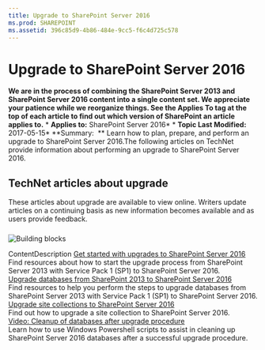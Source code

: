 ```yaml
---
title: Upgrade to SharePoint Server 2016
ms.prod: SHAREPOINT
ms.assetid: 396c85d9-4b86-484e-9cc5-f6c4d725c578
---
```



# Upgrade to SharePoint Server 2016
 **We are in the process of combining the SharePoint Server 2013 and SharePoint Server 2016 content into a single content set. We appreciate your patience while we reorganize things. See the Applies To tag at the top of each article to find out which version of SharePoint an article applies to.** * **Applies to:** SharePoint Server 2016*  * **Topic Last Modified:** 2017-05-15* **Summary:  ** Learn how to plan, prepare, and perform an upgrade to SharePoint Server 2016.The following articles on TechNet provide information about performing an upgrade to SharePoint Server 2016.
## TechNet articles about upgrade

These articles about upgrade are available to view online. Writers update articles on a continuing basis as new information becomes available and as users provide feedback.
### 


  
    
    
![Building blocks](images/)
  
    
    
ContentDescription [Get started with upgrades to SharePoint Server 2016](html/get-started-with-upgrades-to-sharepoint-server-2016.md) <br/> Find resources about how to start the upgrade process from SharePoint Server 2013 with Service Pack 1 (SP1) to SharePoint Server 2016.  <br/>  [Upgrade databases from SharePoint 2013 to SharePoint Server 2016](html/upgrade-databases-from-sharepoint-2013-to-sharepoint-server-2016.md) <br/> Find resources to help you perform the steps to upgrade databases from SharePoint Server 2013 with Service Pack 1 (SP1) to SharePoint Server 2016.  <br/>  [Upgrade site collections to SharePoint Server 2016](html/upgrade-site-collections-to-sharepoint-server-2016.md) <br/> Find out how to upgrade a site collection to SharePoint Server 2016.  <br/>  [Video: Cleanup of databases after upgrade procedure](html/video-cleanup-of-databases-after-upgrade-procedure.md) <br/> Learn how to use Windows Powershell scripts to assist in cleaning up SharePoint Server 2016 databases after a successful upgrade procedure.  <br/> 
